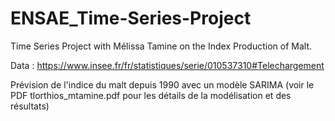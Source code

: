# ENSAE_Time-Series-Project
Time Series Project with Mélissa Tamine on the Index Production of Malt.

Data : https://www.insee.fr/fr/statistiques/serie/010537310#Telechargement

Prévision de l'indice du malt depuis 1990 avec un modèle SARIMA (voir le PDF tlorthios_mtamine.pdf pour les détails de la modélisation et des résultats)
